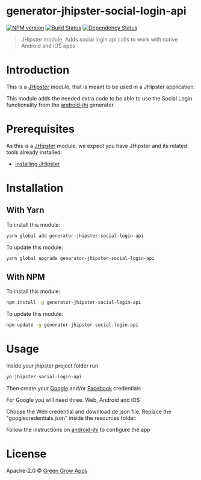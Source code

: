 # generator-jhipster-social-login-api
[![NPM version][npm-image]][npm-url] [![Build Status][travis-image]][travis-url] [![Dependency Status][daviddm-image]][daviddm-url]
> JHipster module, Adds social login api calls to work with native Android and iOS apps

# Introduction

This is a [JHipster](http://jhipster.github.io/) module, that is meant to be used in a JHipster application.

This module adds the needed extra code to be able to use the Social Login functionality from the [android-jhi](https://github.com/greengrowapps/generator-android-jhi) generator. 

# Prerequisites

As this is a [JHipster](http://jhipster.github.io/) module, we expect you have JHipster and its related tools already installed:

- [Installing JHipster](https://jhipster.github.io/installation.html)

# Installation

## With Yarn

To install this module:

```bash
yarn global add generator-jhipster-social-login-api
```

To update this module:

```bash
yarn global upgrade generator-jhipster-social-login-api
```

## With NPM

To install this module:

```bash
npm install -g generator-jhipster-social-login-api
```

To update this module:

```bash
npm update -g generator-jhipster-social-login-api
```

# Usage

Inside your jhipster project folder run

```bash
yo jhipster-social-login-api
```

Then create your [Google](https://console.developers.google.com/) and/or [Facebook](https://developers.facebook.com/) credentials

For Google you will need three. Web, Android and iOS

Choose the Web credential and download de json file. Replace the "googlecredentials.json" inside the resources folder.

Follow the instructions on [android-jhi](https://github.com/greengrowapps/generator-android-jhi) to configure the app

# License

Apache-2.0 © [Green Grow Apps](https://greengrowapps.com)


[npm-image]: https://img.shields.io/npm/v/generator-jhipster-social-login-api.svg
[npm-url]: https://npmjs.org/package/generator-jhipster-social-login-api
[travis-image]: https://travis-ci.org/greengrowapps/generator-jhipster-social-login-api.svg?branch=master
[travis-url]: https://travis-ci.org/greengrowapps/generator-jhipster-social-login-api
[daviddm-image]: https://david-dm.org/greengrowapps/generator-jhipster-social-login-api.svg?theme=shields.io
[daviddm-url]: https://david-dm.org/greengrowapps/generator-jhipster-social-login-api
